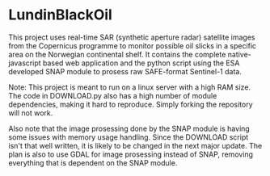 # LundinBlackOil
This project uses real-time SAR (synthetic aperture radar) satellite images from the Copernicus programme to monitor possible oil slicks in a specific area on the Norwegian continental shelf. It contains the complete native-javascript based web application and the python script using the ESA developed SNAP module to prosess raw SAFE-format Sentinel-1 data.

<p>Note: This project is meant to run on a linux server with a high RAM size. The code in DOWNLOAD.py also has a high number of module dependencies, making it hard to reproduce. Simply forking the repository will not work.

<p>Also note that the image prosessing done by the SNAP module is having some
issues with memory usage handling.
Since the DOWNLOAD script isn't that well written, it is likely to be changed in the next major update. The plan is also to
use GDAL for image prosessing instead of SNAP, removing everything that is dependent on the SNAP module.
